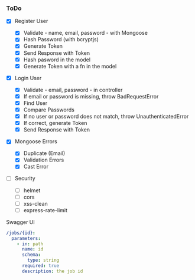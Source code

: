 ### ToDo

- [x] Register User

  - [x] Validate - name, email, password - with Mongoose
  - [x] Hash Password (with bcryptjs)
  - [x] Generate Token
  - [x] Send Response with Token
  - [x] Hash pasword in the model
  - [x] Generate Token with a fn in the model

- [x] Login User

  - [x] Validate - email, password - in controller
  - [x] If email or password is missing, throw BadRequestError
  - [x] Find User
  - [x] Compare Passwords
  - [x] If no user or password does not match, throw UnauthenticatedError
  - [x] If correct, generate Token
  - [x] Send Response with Token

- [x] Mongoose Errors

  - [x] Duplicate (Email)
  - [x] Validation Errors
  - [x] Cast Error

- [ ] Security
  - [ ] helmet
  - [ ] cors
  - [ ] xss-clean
  - [ ] express-rate-limit

Swagger UI

```yaml
/jobs/{id}:
  parameters:
    - in: path
      name: id
      schema:
        type: string
      required: true
      description: the job id
```
